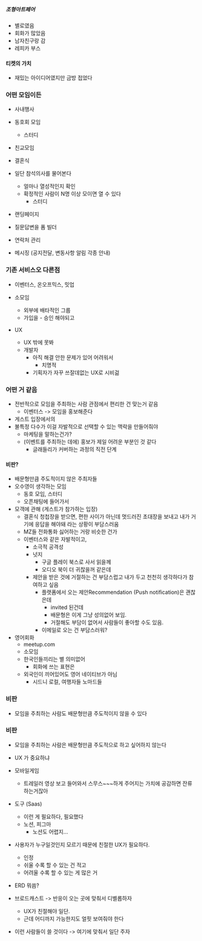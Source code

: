 
##### 조형아트페어
- 별로였음
- 회화가 많았음
- 남자친구랑 감
- 레피카 부스

#### 티켓의 가치
- 재밌는 아이디어였지만 금방 접었다

### 어떤 모임이든
- 사내행사
- 동호회 모임
	- 스터디
- 친교모임
- 결혼식


- 일단 참석의사를 물어본다
	- 얼마나 열성적인지 확인
	- 확정적인 사람이 N명 이상 모이면 열 수 있다
		- 스터디

- 랜딩페이지
- 질문답변을 폼 빌더
- 연락처 관리
- 메시징 (공지전달, 변동사항 알림 각종 안내)

### 기존 서비스오 다른점
- 이벤터스, 온오프믹스, 밋업

- 소모임
	- 외부에 배타적인 그룹
	- 가입을 - 승인 해야되고

- UX
	- UX 밖에 못봐
	- 개발자
		- 아직 해결 안한 문제가 있어 어려워서
			- 치명적
		- 기획자가 자꾸 쓰잘데없는 UX로 시비걺 

### 어떤 거 같음
- 전반적으로 모임을 주최하는 사람 관점에서 편리한 건 맞는거 같음
	- 이벤터스 -> 모임을 홍보해준다
- 게스트 입장에서의 
- 불특정 다수가 이걸 자발적으로 선택할 수 있는 맥락을 만들어줘야
	- 마케팅을 말하는건가?
	- (이벤트를 주최하는 데에) 홍보가 제일 어려운 부분인 것 같다
		- 글래들리가 커버하는 과정의 직전 단계

#### 비판?
- 배문형만큼 주도적이지 않은 주최자들
- 오수영이 생각하는 모임
	- 동호 모임, 스터디
	- 오픈채팅에 들어가서 
- 모객에 관해 (게스트가 참가하는 입장)
	- 결혼식 청첩장을 받으면, 편한 사이가 아닌데 멋드러진 초대장을 보내고 내가 거기에 응답을 해야돼 라는 상황이 부담스러움
	- MZ들 전화통화 싫어하는 거랑 비슷한 건가
	- 이벤터스와 같은 자발적이고, 
		- 소극적 공격성
		- 넛지
			- 구글 플레이 북스로 사서 읽을께
			- 오디오 북이 더 귀찮을꺼 같은데
		- 제안을 받은 것에 거절하는 건 부담스럽고 내가 두고 천천히 생각하다가 참여하고 싶음
			- 플랫폼에서 오는 제안Recommendation (Push notification)은 괜찮은데
				- invited 된건데
				- 배문형은 이게 그냥 성의없어 보임.
				- 거절해도 부담이 없어서 사람들이 좋아할 수도 있음.
			- 이메일로 오는 건 부담스러워?
- 영어회화
	- meetup.com
	- 소모임
	- 한국인들끼리는 별 의미없어
		- 회화에 쓰는 표현은 
	- 외국인이 끼어있어도 영어 네이티브가 아님
		- 시드니 로컬, 여행자들 노마드들

### 비판
- 모임을 주최하는 사람도 배문형만큼 주도적이지 않을 수 있다

### 비판
- 모임을 주최하는 사람은 배문형만큼 주도적으로 하고 싶어하지 않는다


- UX 가 중요하냐
- 모바일게임
	- 트레일러 영상 보고 들어와서 스무스~~~하게 주어지는 가치에 공감하면 잔류하는거잖아

- 도구 (Saas)
	- 이런 게 필요하다, 필요했다
	- 노션, 피그마
		- 노션도 어렵지...

- 사용자가 누구일것인지 모르기 때문에 친절한 UX가 필요하다.
	- 인정
	- 쉬울 수록 할 수 있는 건 적고
	- 어려울 수록 할 수 있는 게 많은 거

- ERD 뭐씀?

- 브로드캐스트 -> 반응이 오는 곳에 맞춰서 디벨롭하자
	- UX가 친절해야 일단.
	- 근데 어디까지 가능한지도 얼핏 보여줘야 한다
- 이런 사람들이 쓸 것이다 -> 여기에 맞춰서 일단 주자

